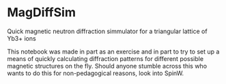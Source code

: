 # MagDiffSim
Quick magnetic neutron diffraction simmulator for a triangular lattice of Yb3+ ions

This notebook was made in part as an exercise and in part to try to set up a means of quickly calculating diffraction patterns for different possible magnetic structures on the fly.  Should anyone stumble across this who wants to do this for non-pedagogical reasons, look into SpinW.
